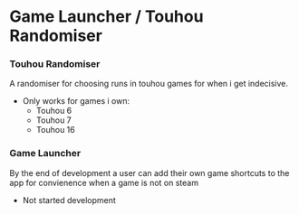 # Game Launcher / Touhou Randomiser

### Touhou Randomiser

A randomiser for choosing runs in touhou games for when i get indecisive.

- Only works for games i own:
  - Touhou 6
  - Touhou 7
  - Touhou 16

 

### Game Launcher

By the end of development a user can add their own game shortcuts to the app for convienence when a game is not on steam

- Not started development
